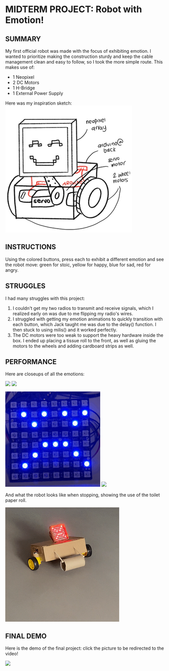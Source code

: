# MIDTERM PROJECT: Robot with Emotion!

## SUMMARY
My first official robot was made with the focus of exhibiting emotion. I wanted to prioritize making the construction sturdy and keep the cable management clean and easy to follow, so I took the more simple route. This makes use of:

- 1 Neopixel
- 2 DC Motors
- 1 H-Bridge
- 1 External Power Supply

Here was my inspiration sketch:
![](images/sketch.jpg)

## INSTRUCTIONS
Using the colored buttons, press each to exhibit a different emotion and see the robot move: green for stoic, yellow for happy, blue for sad, red for angry.

## STRUGGLES
I had many struggles with this project:

1. I couldn't get my two radios to transmit and receive signals, which I realized early on was due to me flipping my radio's wires. 
2. I struggled with getting my emotion animations to quickly transition with each button, which Jack taught me was due to the delay() function. I then stuck to using milis() and it worked perfectly.
3. The DC motors were too weak to support the heavy hardware inside the box. I ended up placing a tissue roll to the front, as well as gluing the motors to the wheels and adding cardboard strips as well.

## PERFORMANCE
Here are closeups of all the emotions:

![](images/stoic.gif)
![](images/happy.gif)

![](images/sad.gif)
![](images/angry.gif)

And what the robot looks like when stopping, showing the use of the toilet paper roll.

![](images/smoothStop.gif)

## FINAL DEMO
Here is the demo of the final project: click the picture to be redirected to the video!

[![](images/thumbnail.png)](https://youtu.be/BWFWNwsflnM)
